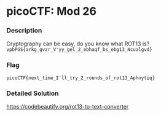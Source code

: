# picoCTF: Mod 26
### Description
Cryptography can be easy, do you know what ROT13 is? <br>
`vpbPGS{arkg_gvzr_V'yy_gel_2_ebhaqf_bs_ebg13_Ncualgvd}`
### Flag
```
picoCTF{next_time_I'll_try_2_rounds_of_rot13_Aphnytiq}
```
### Detailed Solution
https://codebeautify.org/rot13-to-text-converter
